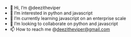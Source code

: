 - 👋 Hi, I’m @deezitheviper
- 👀 I’m interested in python and javascript
- 🌱 I’m currently learning javascript on an enterprise scale 
- 💞️ I’m looking to collaborate on python and javascript
- 📫 How to reach me @deezitheviper@gmail.com

<!---
deezitheviper/deezitheviper is a ✨ special ✨ repository because its `README.md` (this file) appears on your GitHub profile.
You can click the Preview link to take a look at your changes.
--->
